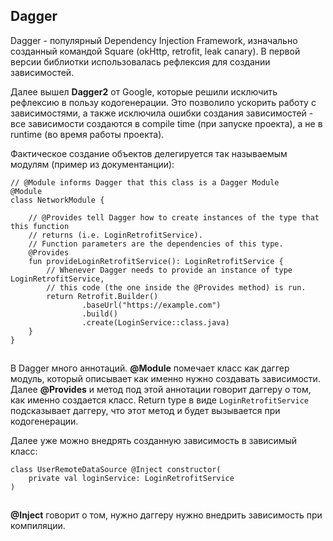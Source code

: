 ## Dagger

Dagger - популярный Dependency Injection Framework, изначально созданный командой Square (okHttp, retrofit, leak canary). В первой версии библиотки использовалась рефлексия для создании зависимостей.

Далее вышел **Dagger2** от Google, которые решили исключить рефлексию в пользу кодогенерации. Это позволило ускорить работу с зависимостями, а также исключила ошибки создания зависимостей - все зависимости создаются в compile time (при запуске проекта), а не в runtime (во время работы проекта).

Фактическое создание объектов делегируется так называемым модулям (пример из документанции):

```
// @Module informs Dagger that this class is a Dagger Module
@Module
class NetworkModule {

    // @Provides tell Dagger how to create instances of the type that this function
    // returns (i.e. LoginRetrofitService).
    // Function parameters are the dependencies of this type.
    @Provides
    fun provideLoginRetrofitService(): LoginRetrofitService {
        // Whenever Dagger needs to provide an instance of type LoginRetrofitService,
        // this code (the one inside the @Provides method) is run.
        return Retrofit.Builder()
                .baseUrl("https://example.com")
                .build()
                .create(LoginService::class.java)
    }
}
```

![](data:image/gif;base64,R0lGODlhAQABAPABAP///wAAACH5BAEKAAAALAAAAAABAAEAAAICRAEAOw==)![](data:image/gif;base64,R0lGODlhAQABAPABAP///wAAACH5BAEKAAAALAAAAAABAAEAAAICRAEAOw== "Click and drag to move")

В Dagger много аннотаций. **@Module** помечает класс как даггер модуль, который описывает как именно нужно создавать зависимости. Далее **@Provides** и метод под этой аннотации говорит даггеру о том, как именно создается класс. Return type в виде `LoginRetrofitService` подсказывает даггеру, что этот метод и будет вызывается при кодогенерации.

Далее уже можно внедрять созданную зависимость в зависимый класс:

```
class UserRemoteDataSource @Inject constructor(
    private val loginService: LoginRetrofitService
)
```

![](data:image/gif;base64,R0lGODlhAQABAPABAP///wAAACH5BAEKAAAALAAAAAABAAEAAAICRAEAOw==)![](data:image/gif;base64,R0lGODlhAQABAPABAP///wAAACH5BAEKAAAALAAAAAABAAEAAAICRAEAOw== "Click and drag to move")

**@Inject** говорит о том, нужно даггеру нужно внедрить зависимость при компиляции.

